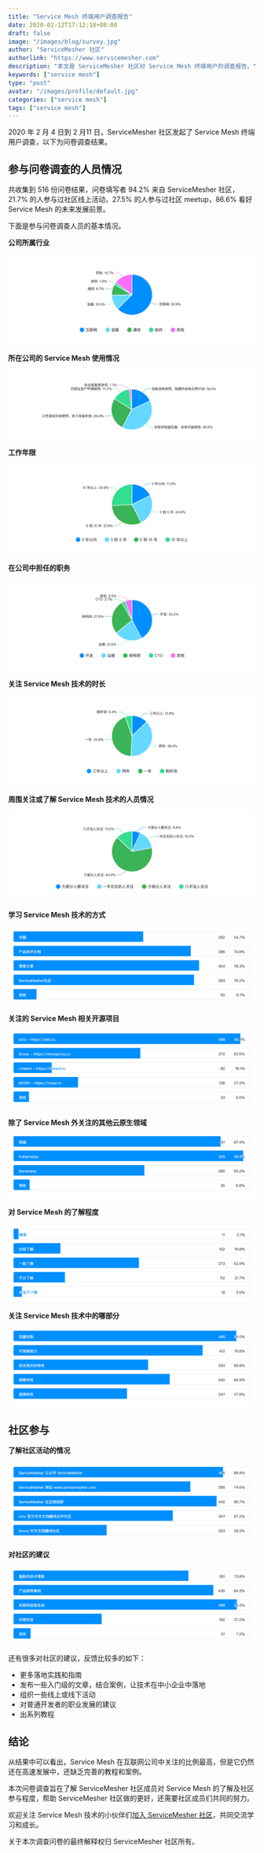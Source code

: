 ```yaml
---
title: "Service Mesh 终端用户调查报告"
date: 2020-02-12T17:12:18+08:00
draft: false
image: "/images/blog/survey.jpg"
author: "ServiceMesher 社区"
authorlink: "https://www.servicemesher.com"
description: "本文是 ServiceMesher 社区对 Service Mesh 终端用户的调查报告。"
keywords: ["service mesh"]
type: "post"
avatar: "/images/profile/default.jpg"
categories: ["service mesh"]
tags: ["service mesh"]
---
```


2020 年 2 月 4 日到 2 月11 日，ServiceMesher 社区发起了 Service Mesh 终端用户调查，以下为问卷调查结果。

## 参与问卷调查的人员情况

共收集到 516 份问卷结果，问卷填写者 94.2% 来自 ServiceMesher 社区，21.7% 的人参与过社区线上活动，27.5% 的人参与过社区 meetup，86.6% 看好 Service Mesh 的未来发展前景。

下面是参与问卷调查人员的基本情况。

**公司所属行业**

![公司所属行业](chart6.png)

**所在公司的 Service Mesh 使用情况**

![所在公司的 Service Mesh 使用情况](chart2.png)

**工作年限**

![工作年限](chart5.png)

**在公司中担任的职务**

![在公司中担任的职务](chart7.png)

**关注 Service Mesh 技术的时长**

![关注 Service Mesh 技术的时长](chart1.png)

**周围关注或了解 Service Mesh 技术的人员情况**

![周围关注或了解 Service Mesh 技术的人员情况](chart14.png)

**学习 Service Mesh 技术的方式**

![学习 Service Mesh 技术的方式](chart8.png)

**关注的 Service Mesh 相关开源项目**

![关注的 Service Mesh 相关开源项目](chart9.png)

**除了 Service Mesh 外关注的其他云原生领域**

![除了 Service Mesh 外关注的其他云原生领域](chart11.png)

**对 Service Mesh 的了解程度**

![对 Service Mesh 的了解程度](chart12.png)

**关注 Service Mesh 技术中的哪部分**

![关注 Service Mesh 技术中的哪部分](chart16.png)

## 社区参与

**了解社区活动的情况**

![了解社区线上活动的情况](chart3.png)

**对社区的建议**

![对社区的建议](chart4.png)

还有很多对社区的建议，反馈比较多的如下：

- 更多落地实践和指南
- 发布一些入门级的文章，结合案例，让技术在中小企业中落地
- 组织一些线上或线下活动
- 对普通开发者的职业发展的建议
- 出系列教程

## 结论

从结果中可以看出，Service Mesh 在互联网公司中关注的比例最高，但是它仍然还在高速发展中，还缺乏完善的教程和案例。

本次问卷调查旨在了解 ServiceMesher 社区成员对 Service Mesh 的了解及社区参与程度，帮助 ServiceMesher 社区做的更好，还需要社区成员们共同的努力。

欢迎关注 Service Mesh 技术的小伙伴们[加入 ServiceMesher 社区](https://www.servicemesher.com/contact/)，共同交流学习和成长。

关于本次调查问卷的最终解释权归 ServiceMesher 社区所有。